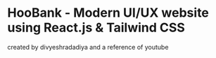 # HooBank - Modern UI/UX website using React.js & Tailwind CSS

created by divyeshradadiya and a reference of youtube
